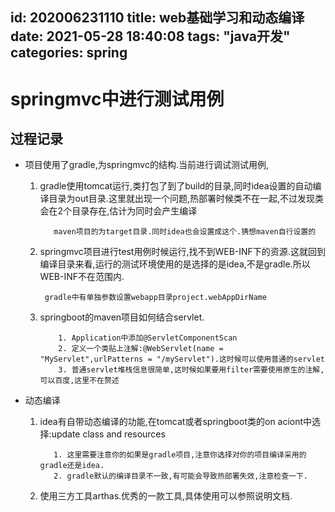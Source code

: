id: 202006231110
title: web基础学习和动态编译
date: 2021-05-28 18:40:08
tags: "java开发"
categories: spring
---------

# springmvc中进行测试用例

## 过程记录

* 项目使用了gradle,为springmvc的结构.当前进行调试测试用例,
    1. gradle使用tomcat运行,类打包了到了build的目录,同时idea设置的自动编译目录为out目录.这里就出现一个问题,热部署时候类不在一起,不过发现类会在2个目录存在,估计为同时会产生编译
        ```aidl
           maven项目的为target目录.同时idea也会设置成这个.猜想maven自行设置的
        ```
    1. springmvc项目进行test用例时候运行,找不到WEB-INF下的资源.这就回到编译目录来看,运行的测试环境使用的是选择的是idea,不是gradle.所以WEB-INF不在范围内.
       ```
        gradle中有单独参数设置webapp目录project.webAppDirName
       ```
    1. springboot的maven项目如何结合servlet.
        ```text
            1. Application中添加@ServletComponentScan
            2. 定义一个类贴上注解:@WebServlet(name = "MyServlet",urlPatterns = "/myServlet").这时候可以使用普通的servlet
            3. 普通servlet堆栈信息很简单,这时候如果要用filter需要使用原生的注解,可以百度,这里不在赘述
        ```
    
* 动态编译
    1. idea有自带动态编译的功能,在tomcat或者springboot类的on aciont中选择:update class and resources
        ```
           1. 这里需要注意你的如果是gradle项目,注意你选择对你的项目编译采用的gradle还是idea.
           2. gradle默认的编译目录不一致,有可能会导致热部署失效,注意检查一下.
        ```
    1. 使用三方工具arthas.优秀的一款工具,具体使用可以参照说明文档.